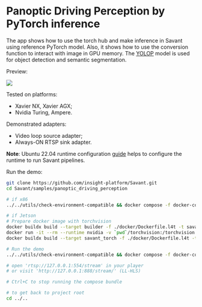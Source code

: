 # Panoptic Driving Perception by PyTorch inference

The app shows how to use the torch hub and make inference in Savant using reference PyTorch model.
Also, it shows how to use the conversion function to interact with image in GPU memory.
The [YOLOP](https://github.com/hustvl/YOLOP) model is used for object detection and semantic segmentation.

Preview:

![](assets/panoptic_driving_perception.webp)

Tested on platforms:

- Xavier NX, Xavier AGX;
- Nvidia Turing, Ampere.

Demonstrated adapters:

- Video loop source adapter;
- Always-ON RTSP sink adapter.

**Note**: Ubuntu 22.04 runtime configuration [guide](../../docs/runtime-configuration.md) helps to configure the runtime to run Savant pipelines.

Run the demo:

```bash
git clone https://github.com/insight-platform/Savant.git
cd Savant/samples/panoptic_driving_perception

# if x86
../../utils/check-environment-compatible && docker compose -f docker-compose.x86.yml up

# if Jetson
# Prepare docker image with torchvision
docker buildx build --target builder -f ./docker/Dockerfile.l4t -t savant_torch_build .
docker run -it --rm --runtime nvidia -v `pwd`/torchvision:/torchvision --entrypoint /bin/bash savant_torch_build /opt/torchvision/build_torchvision.sh
docker buildx build --target savant_torch -f ./docker/Dockerfile.l4t -t panoptic_driving_perception-module .

# Run the demo
../../utils/check-environment-compatible && docker compose -f docker-compose.l4t.yml up

# open 'rtsp://127.0.0.1:554/stream' in your player
# or visit 'http://127.0.0.1:888/stream/' (LL-HLS)

# Ctrl+C to stop running the compose bundle

# to get back to project root
cd ../..
```

